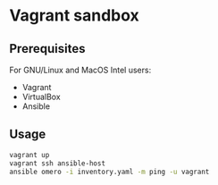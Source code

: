 # Vagrant sandbox

## Prerequisites

For GNU/Linux and MacOS Intel users:

- Vagrant
- VirtualBox
- Ansible

## Usage

```bash
vagrant up
vagrant ssh ansible-host
ansible omero -i inventory.yaml -m ping -u vagrant
```

